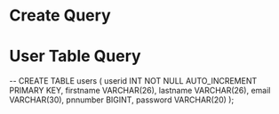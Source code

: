 # Create Query

# User Table Query
-- CREATE TABLE users (
    userid INT NOT NULL AUTO_INCREMENT PRIMARY KEY,
    firstname VARCHAR(26),
    lastname VARCHAR(26),
    email VARCHAR(30),
    pnnumber BIGINT, 
    password VARCHAR(20)
);




